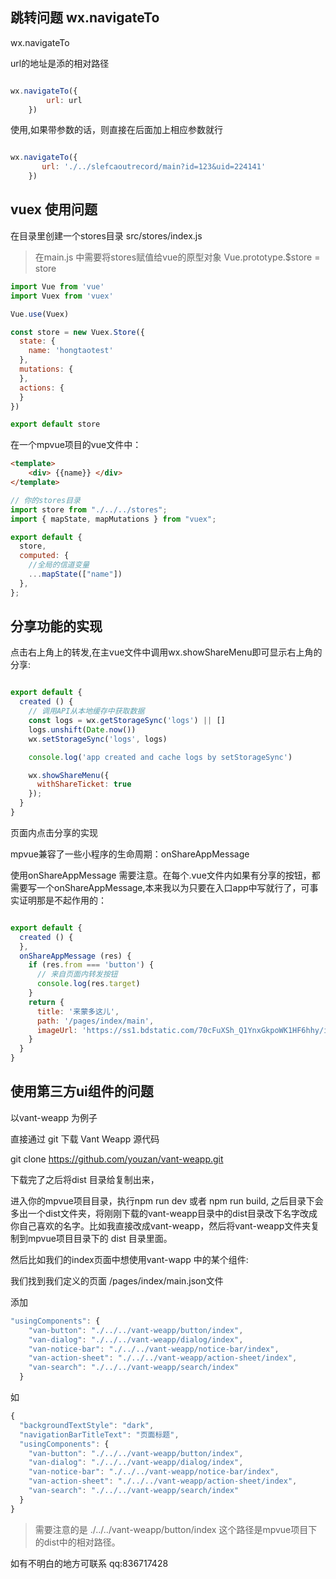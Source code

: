 ## 跳转问题  wx.navigateTo

wx.navigateTo

url的地址是添的相对路径

```js

wx.navigateTo({
        url: url
    })
```

使用,如果带参数的话，则直接在后面加上相应参数就行

```js

wx.navigateTo({
       url: './../slefcaoutrecord/main?id=123&uid=224141'
    })
```

## vuex 使用问题

在目录里创建一个stores目录 src/stores/index.js

> 在main.js 中需要将stores赋值给vue的原型对象  Vue.prototype.$store = store

```js
import Vue from 'vue'
import Vuex from 'vuex'

Vue.use(Vuex)

const store = new Vuex.Store({
  state: {
    name: 'hongtaotest'
  },
  mutations: {
  },
  actions: {
  }
})

export default store
```

在一个mpvue项目的vue文件中：
```html
<template>
    <div> {{name}} </div>
</template>
```

```js
// 你的stores目录
import store from "./../../stores";
import { mapState, mapMutations } from "vuex";

export default {
  store,
  computed: {
    //全局的信道变量
    ...mapState(["name"])
  },
};
```

## 分享功能的实现

点击右上角上的转发,在主vue文件中调用wx.showShareMenu即可显示右上角的分享:

```js

export default {
  created () {
    // 调用API从本地缓存中获取数据
    const logs = wx.getStorageSync('logs') || []
    logs.unshift(Date.now())
    wx.setStorageSync('logs', logs)

    console.log('app created and cache logs by setStorageSync')

    wx.showShareMenu({
      withShareTicket: true
    });
  }
}
```

页面内点击分享的实现

mpvue兼容了一些小程序的生命周期：onShareAppMessage

使用onShareAppMessage 需要注意。在每个.vue文件内如果有分享的按钮，都需要写一个onShareAppMessage,本来我以为只要在入口app中写就行了，可事实证明那是不起作用的：

```js

export default {
  created () {
  },
  onShareAppMessage (res) {
    if (res.from === 'button') {
      // 来自页面内转发按钮
      console.log(res.target)
    }
    return {
      title: '来蒙多这儿',
      path: '/pages/index/main',
      imageUrl: 'https://ss1.bdstatic.com/70cFuXSh_Q1YnxGkpoWK1HF6hhy/it/u=1221561016,2332708087&fm=27&gp=0.jpg'
    }
  }
}
```
## 使用第三方ui组件的问题

以vant-weapp 为例子

直接通过 git 下载 Vant Weapp 源代码

git clone https://github.com/youzan/vant-weapp.git

下载完了之后将dist 目录给复制出来，

进入你的mpvue项目目录，执行npm run dev 或者 npm run build, 之后目录下会多出一个dist文件夹，将刚刚下载的vant-weapp目录中的dist目录改下名字改成你自己喜欢的名字。比如我直接改成vant-weapp，然后将vant-weapp文件夹复制到mpvue项目目录下的 dist 目录里面。

然后比如我们的index页面中想使用vant-wapp 中的某个组件:

我们找到我们定义的页面 /pages/index/main.json文件

添加

```js
"usingComponents": {
    "van-button": "./../../vant-weapp/button/index",
    "van-dialog": "./../../vant-weapp/dialog/index",
    "van-notice-bar": "./../../vant-weapp/notice-bar/index",
    "van-action-sheet": "./../../vant-weapp/action-sheet/index",
    "van-search": "./../../vant-weapp/search/index"
  }
```

如

```js
{
  "backgroundTextStyle": "dark",
  "navigationBarTitleText": "页面标题",
  "usingComponents": {
    "van-button": "./../../vant-weapp/button/index",
    "van-dialog": "./../../vant-weapp/dialog/index",
    "van-notice-bar": "./../../vant-weapp/notice-bar/index",
    "van-action-sheet": "./../../vant-weapp/action-sheet/index",
    "van-search": "./../../vant-weapp/search/index"
  }
}

```

> 需要注意的是 ./../../vant-weapp/button/index  这个路径是mpvue项目下的dist中的相对路径。

如有不明白的地方可联系 qq:836717428